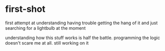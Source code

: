 # first-shot
first attempt at understanding
having trouble getting the hang of it and just searching for a lightbulb at the moment

understanding how this stuff works is half the battle.  programming the logic doesn't scare me at all.
still working on it
